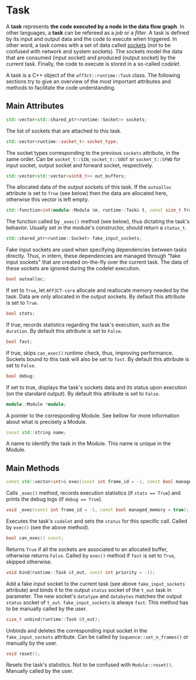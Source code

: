 # Task

A **task** represents **the code executed by a node in the data flow graph**. In 
other languages, a **task** can be refereed as a *job* or a *filter*. 
A task is defined by its input and output data and the code to execute when 
triggered. In other word, a task comes with a set of data called 
[sockets](socket.md) (not to be confused with network and system sockets). The 
sockets model the data that are consumed (input socket) and produced (output 
socket) by the current task. Finally, the code to execute is stored in a 
so-called *codelet*.

A task is a C++ object of the `aff3ct::runtime::Task` class. The following
sections try to give an overview of the most important attributes and methods
to facilitate the code understanding.

## Main Attributes

```cpp
std::vector<std::shared_ptr<runtime::Socket>> sockets;
```
The list of sockets that are attached to this task.

```cpp
std::vector<runtime::socket_t> socket_type;
```
The socket types corresponding to the previous `sockets` attribute, in the 
same order. Can be `socket_t::SIN`, `socket_t::SOUT` or `socket_t::SFWD` for 
input socket, output socket and forward socket, respectively.

```cpp
std::vector<std::vector<uint8_t>> out_buffers;
```
The allocated data of the output sockets of this task. If the `autoalloc` 
attribute is set to `True` (see below) then the data are allocated here, 
otherwise this vector is left empty.

```cpp
std::function<int(module::Module &m, runtime::Task& t, const size_t frame_id)> codelet;
```
The function called by `_exec()` method (see below), thus dictating the 
task's behavior. Usually set in the module's constructor, should return a 
`status_t`.

```cpp
std::shared_ptr<runtime::Socket> fake_input_sockets;
```
Fake input sockets are used when specifying dependencies between tasks
directly. Thus, in intern, these dependencies are managed through "fake input
sockets" that are created on-the-fly over the current task. The data of these
sockets are ignored during the codelet execution.

```cpp
bool autoalloc;
```
If set to `True`, let `AFF3CT-core` allocate and reallocate memory needed by 
the task. Data are only allocated in the output sockets. By default this 
attribute is set to `True`.

```cpp
bool stats;
```
If true, records statistics regarding the task's execution, such as the 
`duration`. By default this attribute is set to `False`.

```cpp
bool fast;
```
If true, skips `can_exec()` runtime check, thus, improving performance. 
Sockets bound to this task will also be set to `fast`. By default this 
attribute is set to `False`.

```cpp
bool debug;
```
If set to true, displays the task's sockets data and its status upon 
execution (on the standard output). By default this attribute is set to 
`False`.

```cpp
module::Module *module;
```
A pointer to the corresponding Module. See bellow for more information about
what is precisely a Module.

```cpp
const std::string name;
```
A name to identify the task in the Module. This name is unique in the Module.

## Main Methods

```cpp
const std::vector<int>& exec(const int frame_id = -1, const bool managed_memory = true);
```
Calls `_exec()` method, records execution statistics (if `stats == True`) and 
prints the debug logs (if `debug == True`).

```cpp
void _exec(const int frame_id = -1, const bool managed_memory = true);
```
Executes the task's `codelet` and sets the `status` for this specific call.
Called by `exec()` (see the above method).

```cpp
bool can_exec() const;
```
Returns `True` if all the sockets are associated to an allocated buffer, 
otherwise returns `False`. Called by `exec()` method if `fast` is set to 
`True`, skipped otherwise.

```cpp
void bind(runtime::Task &t_out, const int priority = -1);
```
Add a fake input socket to the current task (see above `fake_input_sockets` 
attribute) and binds it to the output `status` socket of the `t_out` task in 
parameter. The new socket's `datatype` and `databytes` matches the output 
`status` socket of `t_out`. `fake_input_sockets` is always `fast`. This 
method has to be manually called by the user.

```cpp
size_t unbind(runtime::Task &t_out);
```
Unbinds and deletes the corresponding input socket in the 
`fake_input_sockets` attribute. Can be called by `Sequence::set_n_frames()` 
or manually by the user.

```cpp
void reset();
```
Resets the task's statistics. Not to be confused with `Module::reset()`.
Manually called by the user.
